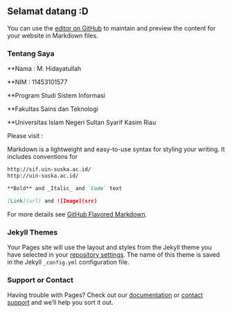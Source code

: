 ## Selamat datang :D

You can use the [editor on GitHub](https://github.com/dayatpasla/ocu/edit/master/README.md) to maintain and preview the content for your website in Markdown files.

### Tentang Saya

**Nama  : M. Hidayatullah

**NIM   : 11453101577

**Program Studi Sistem Informasi

**Fakultas Sains dan Teknologi

**Universitas Islam Negeri Sultan Syarif Kasim Riau

Please visit :


Markdown is a lightweight and easy-to-use syntax for styling your writing. It includes conventions for

```markdown
http://sif.uin-suska.ac.id/
http://uin-suska.ac.id/

**Bold** and _Italic_ and `Code` text

[Link](url) and ![Image](src)
```

For more details see [GitHub Flavored Markdown](https://guides.github.com/features/mastering-markdown/).

### Jekyll Themes

Your Pages site will use the layout and styles from the Jekyll theme you have selected in your [repository settings](https://github.com/dayatpasla/ocu/settings). The name of this theme is saved in the Jekyll `_config.yml` configuration file.

### Support or Contact

Having trouble with Pages? Check out our [documentation](https://help.github.com/categories/github-pages-basics/) or [contact support](https://github.com/contact) and we’ll help you sort it out.

